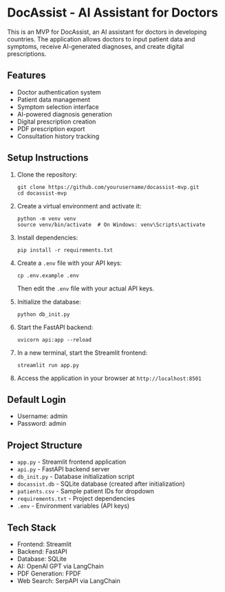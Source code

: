 # DocAssist - AI Assistant for Doctors

This is an MVP for DocAssist, an AI assistant for doctors in developing countries. The application allows doctors to input patient data and symptoms, receive AI-generated diagnoses, and create digital prescriptions.

## Features

- Doctor authentication system
- Patient data management
- Symptom selection interface
- AI-powered diagnosis generation
- Digital prescription creation
- PDF prescription export
- Consultation history tracking

## Setup Instructions

1. Clone the repository:
   ```
   git clone https://github.com/yourusername/docassist-mvp.git
   cd docassist-mvp
   ```

2. Create a virtual environment and activate it:
   ```
   python -m venv venv
   source venv/bin/activate  # On Windows: venv\Scripts\activate
   ```

3. Install dependencies:
   ```
   pip install -r requirements.txt
   ```

4. Create a `.env` file with your API keys:
   ```
   cp .env.example .env
   ```
   Then edit the `.env` file with your actual API keys.

5. Initialize the database:
   ```
   python db_init.py
   ```

6. Start the FastAPI backend:
   ```
   uvicorn api:app --reload
   ```

7. In a new terminal, start the Streamlit frontend:
   ```
   streamlit run app.py
   ```

8. Access the application in your browser at `http://localhost:8501`

## Default Login

- Username: admin
- Password: admin

## Project Structure

- `app.py` - Streamlit frontend application
- `api.py` - FastAPI backend server
- `db_init.py` - Database initialization script
- `docassist.db` - SQLite database (created after initialization)
- `patients.csv` - Sample patient IDs for dropdown
- `requirements.txt` - Project dependencies
- `.env` - Environment variables (API keys)

## Tech Stack

- Frontend: Streamlit
- Backend: FastAPI
- Database: SQLite
- AI: OpenAI GPT via LangChain
- PDF Generation: FPDF
- Web Search: SerpAPI via LangChain
